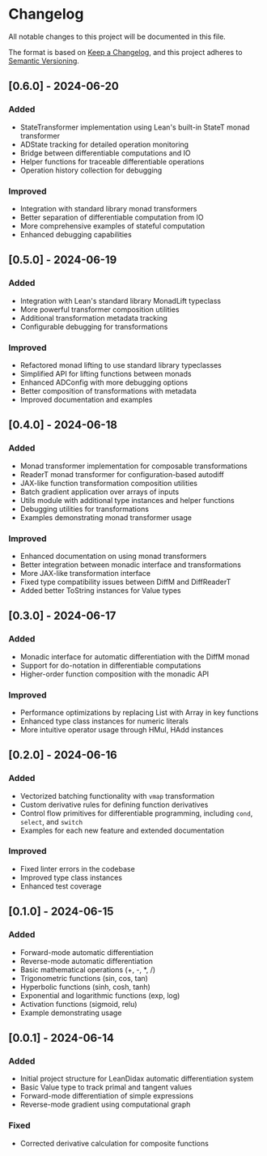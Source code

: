 # Changelog

All notable changes to this project will be documented in this file.

The format is based on [Keep a Changelog](https://keepachangelog.com/en/1.0.0/),
and this project adheres to [Semantic Versioning](https://semver.org/spec/v2.0.0.html).

## [0.6.0] - 2024-06-20

### Added
- StateTransformer implementation using Lean's built-in StateT monad transformer
- ADState tracking for detailed operation monitoring
- Bridge between differentiable computations and IO
- Helper functions for traceable differentiable operations
- Operation history collection for debugging

### Improved
- Integration with standard library monad transformers
- Better separation of differentiable computation from IO
- More comprehensive examples of stateful computation
- Enhanced debugging capabilities

## [0.5.0] - 2024-06-19

### Added
- Integration with Lean's standard library MonadLift typeclass
- More powerful transformer composition utilities
- Additional transformation metadata tracking
- Configurable debugging for transformations

### Improved
- Refactored monad lifting to use standard library typeclasses
- Simplified API for lifting functions between monads
- Enhanced ADConfig with more debugging options
- Better composition of transformations with metadata
- Improved documentation and examples

## [0.4.0] - 2024-06-18

### Added
- Monad transformer implementation for composable transformations
- ReaderT monad transformer for configuration-based autodiff
- JAX-like function transformation composition utilities
- Batch gradient application over arrays of inputs
- Utils module with additional type instances and helper functions
- Debugging utilities for transformations
- Examples demonstrating monad transformer usage

### Improved
- Enhanced documentation on using monad transformers
- Better integration between monadic interface and transformations
- More JAX-like transformation interface
- Fixed type compatibility issues between DiffM and DiffReaderT
- Added better ToString instances for Value types

## [0.3.0] - 2024-06-17

### Added
- Monadic interface for automatic differentiation with the DiffM monad
- Support for do-notation in differentiable computations
- Higher-order function composition with the monadic API

### Improved
- Performance optimizations by replacing List with Array in key functions
- Enhanced type class instances for numeric literals
- More intuitive operator usage through HMul, HAdd instances

## [0.2.0] - 2024-06-16

### Added
- Vectorized batching functionality with `vmap` transformation
- Custom derivative rules for defining function derivatives
- Control flow primitives for differentiable programming, including `cond`, `select`, and `switch`
- Examples for each new feature and extended documentation

### Improved
- Fixed linter errors in the codebase
- Improved type class instances
- Enhanced test coverage

## [0.1.0] - 2024-06-15

### Added
- Forward-mode automatic differentiation
- Reverse-mode automatic differentiation
- Basic mathematical operations (+, -, *, /)
- Trigonometric functions (sin, cos, tan)
- Hyperbolic functions (sinh, cosh, tanh)
- Exponential and logarithmic functions (exp, log)
- Activation functions (sigmoid, relu)
- Example demonstrating usage

## [0.0.1] - 2024-06-14

### Added
- Initial project structure for LeanDidax automatic differentiation system
- Basic Value type to track primal and tangent values
- Forward-mode differentiation of simple expressions
- Reverse-mode gradient using computational graph

### Fixed
- Corrected derivative calculation for composite functions 